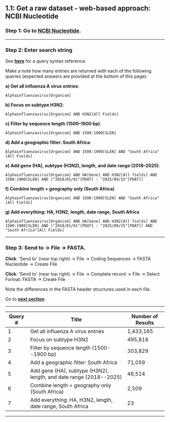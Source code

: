 ## 1.1: Get a raw dataset - web-based approach: NCBI Nucleotide

### Step 1: Go to **[NCBI Nucleotide](https://www.ncbi.nlm.nih.gov/nuccore)**.

* * * * *

### Step 2: Enter search string

See **[here](https://www.ncbi.nlm.nih.gov/books/NBK49540/)** for a query syntax reference.

Make a note how many entries are returned with each of the following queries (expected answers are provided at the bottom of this page): 

**a) Get all influenza A virus entries**:

```
Alphainfluenzavirus[Organism]
```
**b) Focus on subtype H3N2**:

```
Alphainfluenzavirus[Organism] AND H3N2[All Fields]
```

**c) Filter by sequence length (1500–1900 bp)**:

```
Alphainfluenzavirus[Organism] AND 1500:1900[SLEN]
```
**d) Add a geographic filter: South Africa**:

```
Alphainfluenzavirus[Organism] AND 1500:1900[SLEN] AND "South Africa"[All Fields]
```

**e) Add gene (HA), subtype (H3N2), length, and date range (2018–2025)**:

```
Alphainfluenzavirus[Organism] AND HA[Gene] AND H3N2[All fields] AND 1500:1900[SLEN] AND ("2018/01/01"[PDAT] : "2025/09/15"[PDAT])
```

**f) Combine length + geography only (South Africa)**

```
Alphainfluenzavirus[Organism] AND 1500:1900[SLEN] AND "South Africa"[All Fields]
```

**g) Add everything: HA, H3N2, length, date range, South Africa**

```
Alphainfluenzavirus[Organism] AND HA[Gene] AND H3N2[All fields] AND 1500:1900[SLEN] AND ("2018/01/01"[PDAT] : "2025/09/15"[PDAT]) AND "South Africa"[All Fields]
```
* * * * *

### Step 3: Send to → File → FASTA.

**Click**: 'Send to' (near top right) -> File -> Coding Sequences -> FASTA Nucleotide -> Create File

**Click**: 'Send to' (near top right) -> File -> Complete record -> File -> Select Format: FASTA -> Create File

Note the differences in the FASTA header structures used in each file.

Go to **[next section](https://github.com/giffordlabcvr/african-stars-flu-refset-workshop/blob/main/tutorial/1.2-get-raw-data-cli-ncbi.md)**

* * * * *

| Query # | Title | Number of Results |
| --- | --- | --- |
| 1 | Get all influenza A virus entries | 1,433,165 |
| 2 | Focus on subtype H3N2 | 495,818 |
| 3 | Filter by sequence length (1500--1900 bp) | 303,829 |
| 4 | Add a geographic filter: South Africa | 71,059 |
| 5 | Add gene (HA), subtype (H3N2), length, and date range (2018--2025) | 46,514 |
| 6 | Combine length + geography only (South Africa) | 2,509 |
| 7 | Add everything: HA, H3N2, length, date range, South Africa | 23 |

* * * * *
